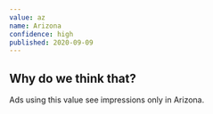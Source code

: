 ```yaml
---
value: az
name: Arizona
confidence: high
published: 2020-09-09
---
```


## Why do we think that?

Ads using this value see impressions only in Arizona.
